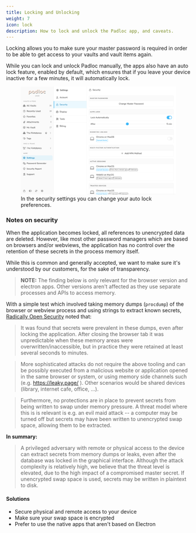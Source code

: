 ```yaml
---
title: Locking and Unlocking
weight: 7
icon: lock
description: How to lock and unlock the Padloc app, and caveats.
---
```


Locking allows you to make sure your master password is required in order to be
able to get access to your vaults and vault items again.

While you can lock and unlock Padloc manually, the apps also have an auto lock
feature, enabled by default, which ensures that if you leave your device
inactive for a few minutes, it will automatically lock.

<figure>
    <img src="../settings/settings_2_desktop.png">
    <figcaption>
        In the security settings you can change your auto lock preferences.
    </figcaption>
</figure>

### Notes on security

When the application becomes locked, all references to unencrypted data are
deleted. However, like most other password managers which are based on browsers
and/or webviews, the application has no control over the retention of these
secrets in the process memory itself.

While this is common and generally accepted, we want to make sure it's
understood by our customers, for the sake of transparency.

> **NOTE:** The finding below is only relevant for the browser version and
> electron apps. Other versions aren't affected as they use separate processes
> and APIs to access memory.

With a simple test which involved taking memory dumps (`procdump`) of the
browser or webview process and using strings to extract known secrets,
[Radically Open Security](https://www.radicallyopensecurity.com/) noted that:

> It was found that secrets were prevalent in these dumps, even after locking
> the application. After closing the browser tab it was unpredictable when these
> memory areas were overwritten/inaccessible, but in practice they were retained
> at least several seconds to minutes.

> More sophisticated attacks do not require the above tooling and can be
> possibly executed from a malicious website or application opened in the same
> browser or system, or using memory side channels such (e.g.
> https://leaky.page/ ). Other scenarios would be shared devices (library,
> internet cafe, office, ...).

> Furthermore, no protections are in place to prevent secrets from being written
> to swap under memory pressure. A threat model where this is is relevant is
> e.g. an evil maid attack -- a computer may be turned off but secrets may have
> been written to unencrypted swap space, allowing them to be extracted.

**In summary:**

> A privileged adversary with remote or physical access to the device can
> extract secrets from memory dumps or leaks, even after the database was locked
> in the graphical interface. Although the attack complexity is relatively high,
> we believe that the threat level is elevated, due to the high impact of a
> compromised master secret. If unencrypted swap space is used, secrets may be
> written in plaintext to disk.

#### Solutions

- Secure physical and remote access to your device
- Make sure your swap space is encrypted
- Prefer to use the native apps that aren't based on Electron

